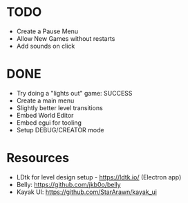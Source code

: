 # TODO
* Create a Pause Menu
* Allow New Games without restarts
* Add sounds on click

# DONE
* Try doing a "lights out" game: SUCCESS
* Create a main menu
* Slightly better level transitions
* Embed World Editor
* Embed egui for tooling
* Setup DEBUG/CREATOR mode


# Resources
* LDtk for level design setup - https://ldtk.io/ (Electron app)
* Belly: https://github.com/jkb0o/belly
* Kayak UI: https://github.com/StarArawn/kayak_ui